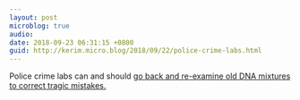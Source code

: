 ```yaml
---
layout: post
microblog: true
audio: 
date: 2018-09-23 06:31:15 +0800
guid: http://kerim.micro.blog/2018/09/22/police-crime-labs.html
---
```

Police crime labs can and should [go back and re-examine old DNA mixtures to correct tragic mistakes.](https://www.nytimes.com/2018/09/21/opinion/the-dangers-of-dna-testing.html)
